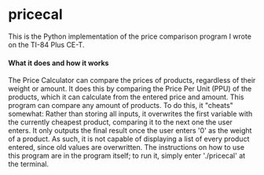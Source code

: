 # pricecal
This is the Python implementation of the price comparison program I wrote on the TI-84 Plus CE-T.

#### What it does and how it works
The Price Calculator can compare the prices of products, regardless of their weight or amount.
It does this by comparing the Price Per Unit (PPU) of the  products, which it can calculate from the entered price and amount.
This program can compare any amount of products. To do this, it "cheats" somewhat: Rather than storing all inputs, it overwrites the first variable with the currently cheapest product, comparing it to the next one the user enters. It only outputs the final result once the user enters '0' as the weight of a product. As such, it is not capable of displaying a list of every product entered, since old values are overwritten.
The instructions on how to use this program are in the program itself; to run it, simply enter './pricecal' at the terminal.  

